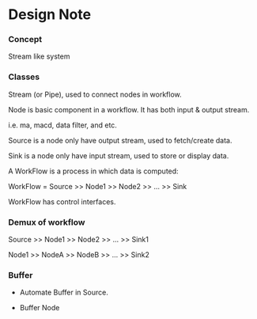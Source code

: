 Design Note
===========

### Concept

Stream like system


### Classes

Stream (or Pipe), used to connect nodes in workflow.

Node is basic component in a workflow. It has both input & output stream.

i.e. ma, macd, data filter, and etc.

Source is a node only have output stream, used to fetch/create data.

Sink is a node only have input stream, used to store or display data.

A WorkFlow is a process in which data is computed:

WorkFlow = Source >> Node1 >> Node2 >> ... >> Sink

WorkFlow has control interfaces.


### Demux of workflow

Source >> Node1 >> Node2 >> ... >> Sink1

Node1 >> NodeA >> NodeB >> ... >> Sink2


### Buffer

* Automate Buffer in Source.

* Buffer Node